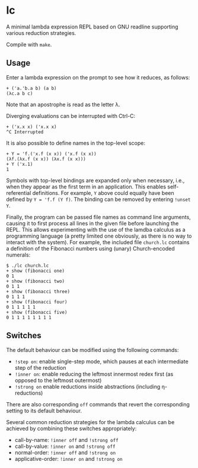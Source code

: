 # lc

A minimal lambda expression REPL based on GNU readline supporting various reduction strategies.

Compile with `make`.

## Usage

Enter a lambda expression on the prompt to see how it reduces, as follows:

```
+ ('a.'b.a b) (a b)
(λc.a b c)
```

Note that an apostrophe is read as the letter λ.

Diverging evaluations can be interrupted with Ctrl-C:

```
+ ('x.x x) ('x.x x)
^C Interrupted
```

It is also possible to define names in the top-level scope:

```
+ Y = 'f.('x.f (x x)) ('x.f (x x))
(λf.(λx.f (x x)) (λx.f (x x)))
+ Y ('x.1)
1
```

Symbols with top-level bindings are expanded only when necessary, i.e., when
they appear as the first term in an application. This enables self-referential
definitions. For example, `Y` above could equally have been defined by `Y = 'f.f (Y f)`.
The binding can be removed by entering `!unset Y`.

Finally, the program can be passed file names as command line arguments, causing
it to first process all lines in the given file before launching the REPL. This allows
experimenting with the use of the lamdba calculus as a programming language (a pretty
limited one obviously, as there is no way to interact with the system). For example,
the included file `church.lc` contains a definition of the Fibonacci numbers using
(unary) Church-encoded numerals:
```
$ ./lc church.lc
+ show (fibonacci one)
0 1
+ show (fibonacci two)
0 1 1
+ show (fibonacci three)
0 1 1 1
+ show (fibonacci four)
0 1 1 1 1 1
+ show (fibonacci five)
0 1 1 1 1 1 1 1 1
```

## Switches

The default behaviour can be modified using the following commands:

- `!step on`: enable single-step mode, which pauses at each intermediate step of
  the reduction
- `!inner on`: enable reducing the leftmost innermost redex first (as opposed
  to the leftmost outermost)
- `!strong on` enable reductions inside abstractions (including η-reductions)

There are also corresponding `off` commands that revert the corresponding
setting to its default behaviour.

Several common reduction strategies for the lambda calculus can be achieved by
combining these switches appropriately:

- call-by-name: `!inner off` and `!strong off`
- call-by-value: `!inner on` and `!strong off`
- normal-order: `!inner off` and `!strong on`
- applicative-order: `!inner on` and `!strong on`
